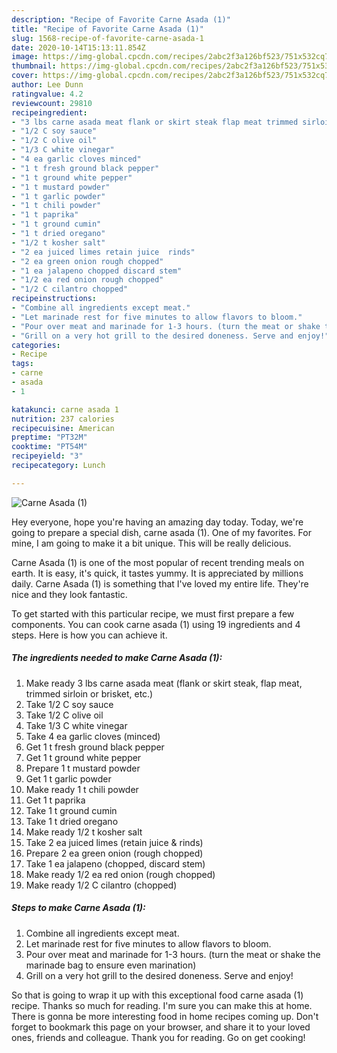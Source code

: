 ```yaml
---
description: "Recipe of Favorite Carne Asada (1)"
title: "Recipe of Favorite Carne Asada (1)"
slug: 1568-recipe-of-favorite-carne-asada-1
date: 2020-10-14T15:13:11.854Z
image: https://img-global.cpcdn.com/recipes/2abc2f3a126bf523/751x532cq70/carne-asada-1-recipe-main-photo.jpg
thumbnail: https://img-global.cpcdn.com/recipes/2abc2f3a126bf523/751x532cq70/carne-asada-1-recipe-main-photo.jpg
cover: https://img-global.cpcdn.com/recipes/2abc2f3a126bf523/751x532cq70/carne-asada-1-recipe-main-photo.jpg
author: Lee Dunn
ratingvalue: 4.2
reviewcount: 29810
recipeingredient:
- "3 lbs carne asada meat flank or skirt steak flap meat trimmed sirloin or brisket etc"
- "1/2 C soy sauce"
- "1/2 C olive oil"
- "1/3 C white vinegar"
- "4 ea garlic cloves minced"
- "1 t fresh ground black pepper"
- "1 t ground white pepper"
- "1 t mustard powder"
- "1 t garlic powder"
- "1 t chili powder"
- "1 t paprika"
- "1 t ground cumin"
- "1 t dried oregano"
- "1/2 t kosher salt"
- "2 ea juiced limes retain juice  rinds"
- "2 ea green onion rough chopped"
- "1 ea jalapeno chopped discard stem"
- "1/2 ea red onion rough chopped"
- "1/2 C cilantro chopped"
recipeinstructions:
- "Combine all ingredients except meat."
- "Let marinade rest for five minutes to allow flavors to bloom."
- "Pour over meat and marinade for 1-3 hours. (turn the meat or shake the marinade bag to ensure even marination)"
- "Grill on a very hot grill to the desired doneness. Serve and enjoy!"
categories:
- Recipe
tags:
- carne
- asada
- 1

katakunci: carne asada 1 
nutrition: 237 calories
recipecuisine: American
preptime: "PT32M"
cooktime: "PT54M"
recipeyield: "3"
recipecategory: Lunch

---
```



![Carne Asada (1)](https://img-global.cpcdn.com/recipes/2abc2f3a126bf523/751x532cq70/carne-asada-1-recipe-main-photo.jpg)

Hey everyone, hope you're having an amazing day today. Today, we're going to prepare a special dish, carne asada (1). One of my favorites. For mine, I am going to make it a bit unique. This will be really delicious.

Carne Asada (1) is one of the most popular of recent trending meals on earth. It is easy, it's quick, it tastes yummy. It is appreciated by millions daily. Carne Asada (1) is something that I've loved my entire life. They're nice and they look fantastic.




To get started with this particular recipe, we must first prepare a few components. You can cook carne asada (1) using 19 ingredients and 4 steps. Here is how you can achieve it.

<!--inarticleads1-->

##### The ingredients needed to make Carne Asada (1):

1. Make ready 3 lbs carne asada meat (flank or skirt steak, flap meat, trimmed sirloin or brisket, etc.)
1. Take 1/2 C soy sauce
1. Take 1/2 C olive oil
1. Take 1/3 C white vinegar
1. Take 4 ea garlic cloves (minced)
1. Get 1 t fresh ground black pepper
1. Get 1 t ground white pepper
1. Prepare 1 t mustard powder
1. Get 1 t garlic powder
1. Make ready 1 t chili powder
1. Get 1 t paprika
1. Take 1 t ground cumin
1. Take 1 t dried oregano
1. Make ready 1/2 t kosher salt
1. Take 2 ea juiced limes (retain juice &amp; rinds)
1. Prepare 2 ea green onion (rough chopped)
1. Take 1 ea jalapeno (chopped, discard stem)
1. Make ready 1/2 ea red onion (rough chopped)
1. Make ready 1/2 C cilantro (chopped)




<!--inarticleads2-->

##### Steps to make Carne Asada (1):

1. Combine all ingredients except meat.
1. Let marinade rest for five minutes to allow flavors to bloom.
1. Pour over meat and marinade for 1-3 hours. (turn the meat or shake the marinade bag to ensure even marination)
1. Grill on a very hot grill to the desired doneness. Serve and enjoy!




So that is going to wrap it up with this exceptional food carne asada (1) recipe. Thanks so much for reading. I'm sure you can make this at home. There is gonna be more interesting food in home recipes coming up. Don't forget to bookmark this page on your browser, and share it to your loved ones, friends and colleague. Thank you for reading. Go on get cooking!
